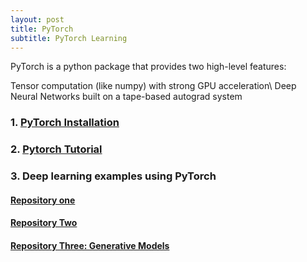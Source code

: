```yaml
---
layout: post
title: PyTorch
subtitle: PyTorch Learning 
---
```



PyTorch is a python package that provides two high-level features:

Tensor computation (like numpy) with strong GPU acceleration\\
Deep Neural Networks built on a tape-based autograd system


### 1. [PyTorch Installation](http://pytorch.org/)

### 2. [Pytorch Tutorial](https://github.com/yunjey/pytorch-tutorial)

### 3. Deep learning examples using PyTorch

#### [Repository one](https://github.com/pytorch/examples)

#### [Repository Two](https://github.com/pytorch/examples)

#### [Repository Three: Generative Models](https://github.com/wiseodd/generative-models)






